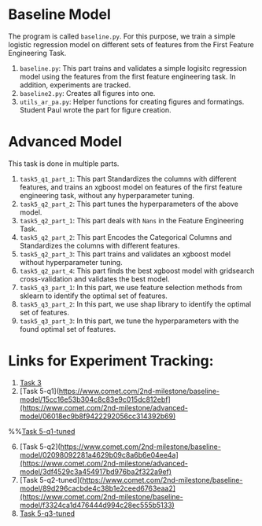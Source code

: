 # Baseline Model 
The program is called `baseline.py`. For this purpose, we train a simple logistic regression model on different sets of features from the First Feature Engineering Task. 
1. `baseline.py`: This part trains and validates a simple logisitc regression model using the features from the first feature engineering task. In addition, experiments are tracked. 
2. `baseline2.py`: Creates all figures into one.
3. `utils_ar_pa.py`: Helper functions for creating figures and formatings. Student Paul wrote the part for figure creation.

# Advanced Model 
This task is done in multiple parts. 
1. `task5_q1_part_1`: This part Standardizes the columns with different features, and trains an xgboost model on features of the first feature engineering task, without any hyperparameter tuning. 
2. `task5_q2_part_2`: This part tunes the hyperparameters of the above model. 
1. `task5_q2_part_1`: This part deals with `Nans` in the Feature Engineering Task.
2. `task5_q2_part_2`: This part Encodes the Categorical Columns and Standardizes the columns with different features. 
3. `task5_q2_part_3`: This part trains and validates an xgboost model without hyperparameter tuning. 
4. `task5_q2_part_4`: This part finds the best xgboost model with gridsearch cross-validation and validates the best model.
5. `task5_q3_part_1`: In this part, we use feature selection methods from sklearn to identify the optimal set of features.
6. `task5_q3_part_2`: In this part, we use shap library to identify the optimal set of features.
7. `task5_q3_part_3`: In this part, we tune the hyperparameters with the found optimal set of features. 


# Links for Experiment Tracking: 
1. [Task 3](https://www.comet.com/2nd-milestone/baseline-model/d485ba3099ca4d9694823b2bf5ae0721?experiment-tab=panels&showOutliers=true&smoothing=0&xAxis=wall)
2. [Task 5-q1](https://www.comet.com/2nd-milestone/baseline-model/15cc16e53b304c8c83e9c015dc812ebf](https://www.comet.com/2nd-milestone/advanced-model/06018ec9b8f9422292056cc314392b69)
  
%%[Task 5-q1-tuned](https://www.comet.com/2nd-milestone/baseline-model/b318d8d8e1e048189627095217d6865a)

6. [Task 5-q2](https://www.comet.com/2nd-milestone/baseline-model/02098092281a4629b09c8a6b6e04ee4a](https://www.comet.com/2nd-milestone/advanced-model/3df4529c3a454917bd976ba2f322a9ef)
7. [Task 5-q2-tuned](https://www.comet.com/2nd-milestone/baseline-model/89d296cacbde4c38b1e2ceed6763eaa2](https://www.comet.com/2nd-milestone/baseline-model/f3324ca1d476444d994c28ec555b5133)
8. [Task 5-q3-tuned](https://www.comet.com/2nd-milestone/baseline-model/4a6aa628377e48a2a71af99bce75c14b?experiment-tab=panels&showOutliers=true&smoothing=0&xAxis=step) 
